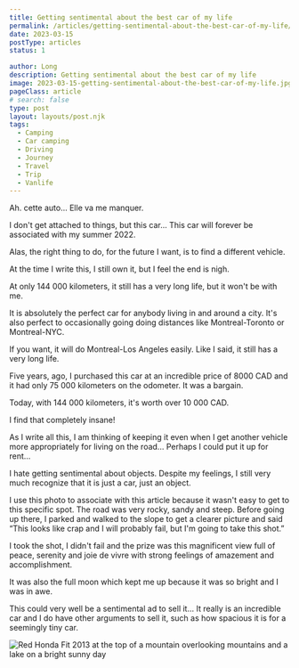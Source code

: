 ```yaml
---
title: Getting sentimental about the best car of my life
permalink: /articles/getting-sentimental-about-the-best-car-of-my-life/
date: 2023-03-15
postType: articles
status: 1

author: Long
description: Getting sentimental about the best car of my life
image: 2023-03-15-getting-sentimental-about-the-best-car-of-my-life.jpg
pageClass: article
# search: false
type: post
layout: layouts/post.njk
tags:
  - Camping
  - Car camping
  - Driving
  - Journey
  - Travel
  - Trip
  - Vanlife
---
```


Ah. cette auto... Elle va me manquer.

I don't get attached to things, but this car... This car will forever be associated with my summer 2022.

Alas, the right thing to do, for the future I want, is to find a different vehicle.

At the time I write this, I still own it, but I feel the end is nigh.

At only 144 000 kilometers, it still has a very long life, but it won't be with me.

It is absolutely the perfect car for anybody living in and around a city. It's also perfect to occasionally going doing distances like Montreal-Toronto or Montreal-NYC.

If you want, it will do Montreal-Los Angeles easily. Like I said, it still has a very long life.

Five years, ago, I purchased this car at an incredible price of 8000 CAD and it had only 75 000 kilometers on the odometer. It was a bargain.

Today, with 144 000 kilometers, it's worth over 10 000 CAD.

I find that completely insane!

As I write all this, I am thinking of keeping it even when I get another vehicle more appropriately for living on the road... Perhaps I could put it up for rent...

I hate getting sentimental about objects. Despite my feelings, I still very much recognize that it is just a car, just an object.

I use this photo to associate with this article because it wasn't easy to get to this specific spot. The road was very rocky, sandy and steep. Before going up there, I parked and walked to the slope to get a clearer picture and said “This looks like crap and I will probably fail, but I'm going to take this shot.”

I took the shot, I didn't fail and the prize was this magnificent view full of peace, serenity and joie de vivre with strong feelings of amazement and accomplishment.

It was also the full moon which kept me up because it was so bright and I was in awe.

This could very well be a sentimental ad to sell it... It really is an incredible car and I do have other arguments to sell it, such as how spacious it is for a seemingly tiny car.

![Red Honda Fit 2013 at the top of a mountain overlooking mountains and a lake on a bright sunny day](/assets/images/articles/2023-03-15-getting-sentimental-about-the-best-car-of-my-life.jpg)
